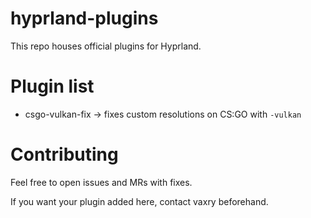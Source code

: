 # hyprland-plugins

This repo houses official plugins for Hyprland.

# Plugin list
 - csgo-vulkan-fix -> fixes custom resolutions on CS:GO with `-vulkan`

# Contributing

Feel free to open issues and MRs with fixes.

If you want your plugin added here, contact vaxry beforehand.